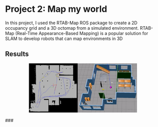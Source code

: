 # Project 2: Map my world

In this project, I used the RTAB-Map ROS package to create a 2D occupancy grid and a 3D octomap from a simulated environment.
RTAB-Map (Real-Time Appearance-Based Mapping) is a popular solution for SLAM to develop robots that can map environments in 3D

## Results
<p align="center">
  <img src="https://github.com/RonaldoCD/Udacity-Robotics-Software-Engineer-Nanodegree-Projects/blob/main/Project%204:%20Map%20my%20world/my_robot/images/2D_map_env.png" width="350" title="2D Map">
</p>
### 